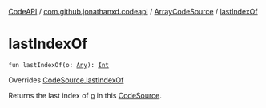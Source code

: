 [CodeAPI](../../index.md) / [com.github.jonathanxd.codeapi](../index.md) / [ArrayCodeSource](index.md) / [lastIndexOf](.)

# lastIndexOf

`fun lastIndexOf(o: `[`Any`](https://kotlinlang.org/api/latest/jvm/stdlib/kotlin/-any/index.html)`): `[`Int`](https://kotlinlang.org/api/latest/jvm/stdlib/kotlin/-int/index.html)

Overrides [CodeSource.lastIndexOf](../-code-source/last-index-of.md)

Returns the last index of [o](last-index-of.md#com.github.jonathanxd.codeapi.ArrayCodeSource$lastIndexOf(kotlin.Any)/o) in this [CodeSource](../-code-source/index.md).

